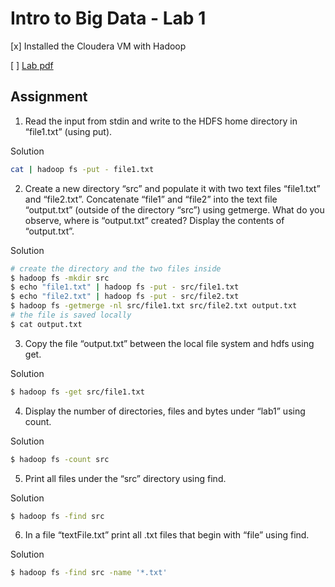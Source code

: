 # Intro to Big Data - Lab 1

[x] Installed the Cloudera VM with Hadoop

[ ] [Lab pdf](https://drive.google.com/file/d/1g3vCwrrBJF1jUgramF3bG1-nEbPqTzes/view)

## Assignment

1. Read the input from stdin and write to the HDFS home directory in “file1.txt” (using
put).

Solution
```bash
cat | hadoop fs -put - file1.txt
```

2. Create a new directory “src” and populate it with two text files “file1.txt” and
“file2.txt”. Concatenate “file1” and “file2” into the text file “output.txt” (outside of
the directory “src”) using getmerge.
What do you observe, where is “output.txt” created? Display the contents of
“output.txt”.

Solution
```bash
# create the directory and the two files inside
$ hadoop fs -mkdir src
$ echo "file1.txt" | hadoop fs -put - src/file1.txt
$ echo "file2.txt" | hadoop fs -put - src/file2.txt
$ hadoop fs -getmerge -nl src/file1.txt src/file2.txt output.txt
# the file is saved locally
$ cat output.txt
```

3. Copy the file “output.txt” between the local file system and hdfs using get.

Solution
```bash
$ hadoop fs -get src/file1.txt
```

4. Display the number of directories, files and bytes under “lab1” using count.

Solution
```bash
$ hadoop fs -count src
```

5. Print all files under the “src” directory using find.

Solution
```bash
$ hadoop fs -find src
```

6. In a file “textFile.txt” print all .txt files that begin with “file” using find.

Solution
```bash
$ hadoop fs -find src -name '*.txt'
```
